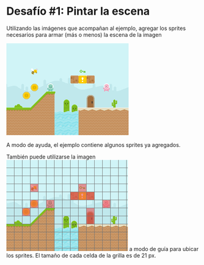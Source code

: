 # Desafío #1: Pintar la escena

Utilizando las imágenes que acompañan al ejemplo, agregar los sprites necesarios para armar (más o menos) la escena de la imagen

![](finished_scene.png)

A modo de ayuda, el ejemplo contiene algunos sprites ya agregados.

También puede utilizarse la imagen ![](help.png) a modo de guía para ubicar los sprites. El tamaño de cada celda de la grilla es de 21 px. 
